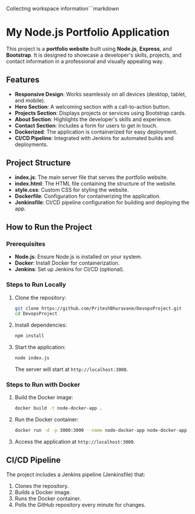 Collecting workspace information```markdown
# My Node.js Portfolio Application

This project is a **portfolio website** built using **Node.js**, **Express**, and **Bootstrap**. It is designed to showcase a developer's skills, projects, and contact information in a professional and visually appealing way.

## Features

- **Responsive Design**: Works seamlessly on all devices (desktop, tablet, and mobile).
- **Hero Section**: A welcoming section with a call-to-action button.
- **Projects Section**: Displays projects or services using Bootstrap cards.
- **About Section**: Highlights the developer's skills and experience.
- **Contact Section**: Includes a form for users to get in touch.
- **Dockerized**: The application is containerized for easy deployment.
- **CI/CD Pipeline**: Integrated with Jenkins for automated builds and deployments.

## Project Structure

- **index.js**: The main server file that serves the portfolio website.
- **index.html**: The HTML file containing the structure of the website.
- **style.css**: Custom CSS for styling the website.
- **Dockerfile**: Configuration for containerizing the application.
- **Jenkinsfile**: CI/CD pipeline configuration for building and deploying the app.

## How to Run the Project

### Prerequisites

- **Node.js**: Ensure Node.js is installed on your system.
- **Docker**: Install Docker for containerization.
- **Jenkins**: Set up Jenkins for CI/CD (optional).

### Steps to Run Locally

1. Clone the repository:
   ```bash
   git clone https://github.com/PriteshBhuravane/DevopsProject.git
   cd DevopsProject
   ```

2. Install dependencies:
   ```bash
   npm install
   ```

3. Start the application:
   ```bash
   node index.js
   ```
   The server will start at `http://localhost:3000`.

### Steps to Run with Docker

1. Build the Docker image:
   ```bash
   docker build -t node-docker-app .
   ```

2. Run the Docker container:
   ```bash
   docker run -d -p 3000:3000 --name node-docker-app node-docker-app
   ```

3. Access the application at `http://localhost:3000`.

## CI/CD Pipeline

The project includes a Jenkins pipeline (Jenkinsfile) that:

1. Clones the repository.
2. Builds a Docker image.
3. Runs the Docker container.
4. Polls the GitHub repository every minute for changes.

